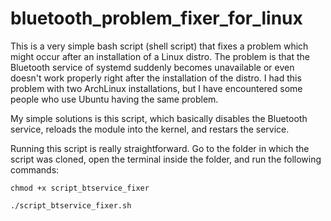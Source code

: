 # bluetooth_problem_fixer_for_linux

This is a very simple bash script (shell script) that fixes a problem which might occur after an installation of a Linux distro. The problem is that the Bluetooth service of systemd suddenly becomes unavailable or even doesn't work properly right after the installation of the distro. I had this problem with two ArchLinux installations, but I have encountered some people who use Ubuntu having the same problem. 

My simple solutions is this script, which basically disables the Bluetooth service, reloads the module into the kernel, and restars the service.

Running this script is really straightforward. Go to the folder in which the script was cloned, open the terminal inside the folder, and run the following commands:

```
chmod +x script_btservice_fixer
```

```
./script_btservice_fixer.sh
```
